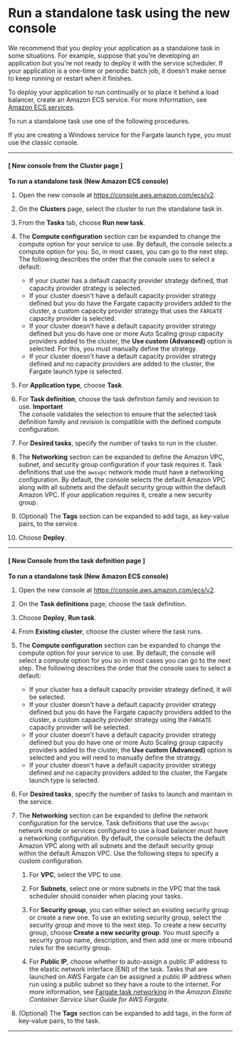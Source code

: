 # Run a standalone task using the new console<a name="ecs_run_task-v2"></a>

We recommend that you deploy your application as a standalone task in some situations\. For example, suppose that you're developing an application but you're not ready to deploy it with the service scheduler\. If your application is a one\-time or periodic batch job, it doesn't make sense to keep running or restart when it finishes\.

To deploy your application to run continually or to place it behind a load balancer, create an Amazon ECS service\. For more information, see [Amazon ECS services](ecs_services.md)\.

To run a standalone task use one of the following procedures\.

If you are creating a Windows service for the Fargate launch type, you must use the classic console\. 

------
#### [ New console from the Cluster page ]

**To run a standalone task \(New Amazon ECS console\)**

1. Open the new console at [https://console\.aws\.amazon\.com/ecs/v2](https://console.aws.amazon.com/ecs/v2)\.

1. On the **Clusters** page, select the cluster to run the standalone task in\.

1. From the **Tasks** tab, choose **Run new task**\.

1. The **Compute configuration** section can be expanded to change the compute option for your service to use\. By default, the console selects a compute option for you\. So, in most cases, you can go to the next step\. The following describes the order that the console uses to select a default:
   + If your cluster has a default capacity provider strategy defined, that capacity provider strategy is selected\.
   + If your cluster doesn't have a default capacity provider strategy defined but you do have the Fargate capacity providers added to the cluster, a custom capacity provider strategy that uses the `FARGATE` capacity provider is selected\.
   + If your cluster doesn't have a default capacity provider strategy defined but you do have one or more Auto Scaling group capacity providers added to the cluster, the **Use custom \(Advanced\)** option is selected\. For this, you must manually define the strategy\.
   + If your cluster doesn't have a default capacity provider strategy defined and no capacity providers are added to the cluster, the Fargate launch type is selected\.

1. For **Application type**, choose **Task**\.

1. For **Task definition**, choose the task definition family and revision to use\.
**Important**  
The console validates the selection to ensure that the selected task definition family and revision is compatible with the defined compute configuration\.

1. For **Desired tasks**, specify the number of tasks to run in the cluster\.

1. The **Networking** section can be expanded to define the Amazon VPC, subnet, and security group configuration if your task requires it\. Task definitions that use the `awsvpc` network mode must have a networking configuration\. By default, the console selects the default Amazon VPC along with all subnets and the default security group within the default Amazon VPC\. If your application requires it, create a new security group\.

1. \(Optional\) The **Tags** section can be expanded to add tags, as key\-value pairs, to the service\.

1. Choose **Deploy**\.

------
#### [ New Console from the task definition page ]

**To run a standalone task \(New Amazon ECS console\)**

1. Open the new console at [https://console\.aws\.amazon\.com/ecs/v2](https://console.aws.amazon.com/ecs/v2)\.

1. On the **Task definitions** page, choose the task definition\.

1. Choose **Deploy**, **Run task**\.

1. From **Existing cluster**, choose the cluster where the task runs\.

1. The **Compute configuration** section can be expanded to change the compute option for your service to use\. By default, the console will select a compute option for you so in most cases you can go to the next step\. The following describes the order that the console uses to select a default:
   + If your cluster has a default capacity provider strategy defined, it will be selected\.
   + If your cluster doesn't have a default capacity provider strategy defined but you do have the Fargate capacity providers added to the cluster, a custom capacity provider strategy using the `FARGATE` capacity provider will be selected\.
   + If your cluster doesn't have a default capacity provider strategy defined but you do have one or more Auto Scaling group capacity providers added to the cluster, the **Use custom \(Advanced\)** option is selected and you will need to manually define the strategy\.
   + If your cluster doesn't have a default capacity provider strategy defined and no capacity providers added to the cluster, the Fargate launch type is selected\.

1. For **Desired tasks**, specify the number of tasks to launch and maintain in the service\.

1. The **Networking** section can be expanded to define the network configuration for the service\. Task definitions that use the `awsvpc` network mode or services configured to use a load balancer must have a networking configuration\. By default, the console selects the default Amazon VPC along with all subnets and the default security group within the default Amazon VPC\. Use the following steps to specify a custom configuration\.

   1. For **VPC**, select the VPC to use\.

   1. For **Subnets**, select one or more subnets in the VPC that the task scheduler should consider when placing your tasks\.

   1. For **Security group**, you can either select an existing security group or create a new one\. To use an existing security group, select the security group and move to the next step\. To create a new security group, choose **Create a new security group**\. You must specify a security group name, description, and then add one or more inbound rules for the security group\.

   1. For **Public IP**, choose whether to auto\-assign a public IP address to the elastic network interface \(ENI\) of the task\. Tasks that are launched on AWS Fargate can be assigned a public IP address when run using a public subnet so they have a route to the internet\. For more information, see [Fargate task networking](https://docs.aws.amazon.com/AmazonECS/latest/userguide/fargate-task-networking.html) in the *Amazon Elastic Container Service User Guide for AWS Fargate*\.

1. \(Optional\) The **Tags** section can be expanded to add tags, in the form of key\-value pairs, to the task\.

------